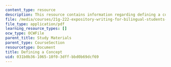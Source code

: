 ```yaml
---
content_type: resource
description: This resource contains information regarding defining a concept.
file: /media/courses/21g-222-expository-writing-for-bilingual-students-fall-2002/031b0b36106510f03dffbbd0b69dcf69_MIT21G_222F02_definingsent.pdf
file_type: application/pdf
learning_resource_types: []
ocw_type: OCWFile
parent_title: Study Materials
parent_type: CourseSection
resourcetype: Document
title: Defining a Concept
uid: 031b0b36-1065-10f0-3dff-bbd0b69dcf69
---
```

